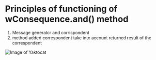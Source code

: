 # Principles of functioning of wConsequence.and() method

 1. Message generator and corrispondent
 2. method added correspondent take into account returned result of the correspondent

 ![Image of Yaktocat](./img/wConAnd.png)